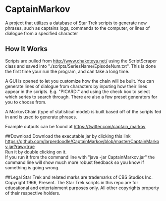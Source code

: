 # CaptainMarkov
A project that utilizes a database of Star Trek scripts to generate new phrases, such as captains logs, commands to the computer, or lines of dialogue from a specified character

## How It Works
Scripts are pulled from http://www.chakoteya.net/ using the ScriptScraper class and saved into "./scripts/SeriesName/EpisodeNum.txt". This is done the first time your run the program, and can take a long time.

A GUI is opened to let you customize how the chain will be built. You can generate lines of dialogue from characters by inputing how their lines appear in the scripts. E.g. "PICARD:" and using the check box to select which series to search through. There are also a few preset generators for you to choose from.

A MarkovChain (type of statistical model) is built based off of the scripts fed in and is used to generate phrases.

Example outputs can be found at https://twitter.com/captain_markov

##Download
Download the executable jar by clicking this link https://github.com/larperdoodle/CaptainMarkov/blob/master/CaptainMarkov.jar?raw=true  
Run it by double clicking on it.  
If you run it from the command line with "java -jar CaptainMarkov.jar" the command line will show much more robust feedback so you know if something is going wrong.

##Legal
Star Trek and related marks are trademarks of CBS Studios Inc. Copyright 1966, Present. The Star Trek scripts in this repo are for educational and entertainment purposes only. All other copyrights property of their respective holders.
